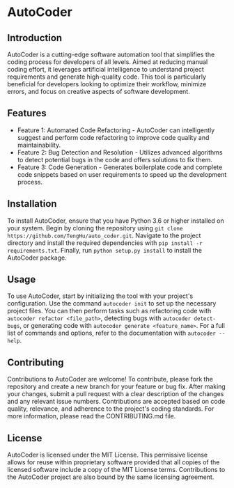 # AutoCoder

## Introduction

AutoCoder is a cutting-edge software automation tool that simplifies the coding process for developers of all levels. Aimed at reducing manual coding effort, it leverages artificial intelligence to understand project requirements and generate high-quality code. This tool is particularly beneficial for developers looking to optimize their workflow, minimize errors, and focus on creative aspects of software development.

## Features

- Feature 1: Automated Code Refactoring - AutoCoder can intelligently suggest and perform code refactoring to improve code quality and maintainability.
- Feature 2: Bug Detection and Resolution - Utilizes advanced algorithms to detect potential bugs in the code and offers solutions to fix them.
- Feature 3: Code Generation - Generates boilerplate code and complete code snippets based on user requirements to speed up the development process.

## Installation

To install AutoCoder, ensure that you have Python 3.6 or higher installed on your system. Begin by cloning the repository using `git clone https://github.com/TengHu/auto_coder.git`. Navigate to the project directory and install the required dependencies with `pip install -r requirements.txt`. Finally, run `python setup.py install` to install the AutoCoder package.

## Usage

To use AutoCoder, start by initializing the tool with your project's configuration. Use the command `autocoder init` to set up the necessary project files. You can then perform tasks such as refactoring code with `autocoder refactor <file_path>`, detecting bugs with `autocoder detect-bugs`, or generating code with `autocoder generate <feature_name>`. For a full list of commands and options, refer to the documentation with `autocoder --help`.

## Contributing

Contributions to AutoCoder are welcome! To contribute, please fork the repository and create a new branch for your feature or bug fix. After making your changes, submit a pull request with a clear description of the changes and any relevant issue numbers. Contributions are accepted based on code quality, relevance, and adherence to the project's coding standards. For more information, please read the CONTRIBUTING.md file.

## License

AutoCoder is licensed under the MIT License. This permissive license allows for reuse within proprietary software provided that all copies of the licensed software include a copy of the MIT License terms. Contributions to the AutoCoder project are also bound by the same licensing agreement.